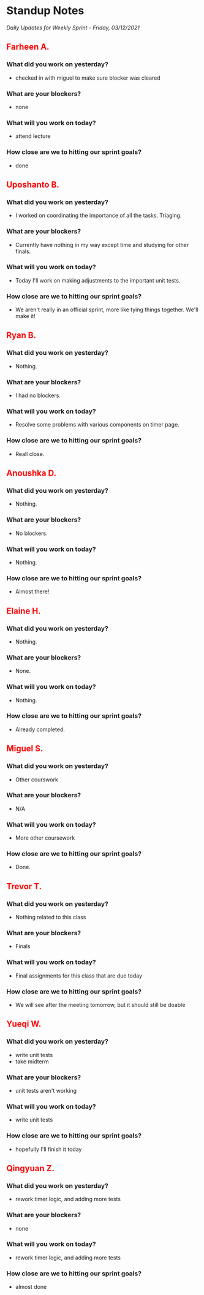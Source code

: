 # Standup Notes

_Daily Updates for Weekly Sprint - Friday, 03/12/2021_

## <span style="color: red;">Farheen A.</span>

### What did you work on yesterday?

- checked in with miguel to make sure blocker was cleared

### What are your blockers?

- none

### What will you work on today?

- attend lecture

### How close are we to hitting our sprint goals?

- done

## <span style="color: red;">Uposhanto B.</span>

### What did you work on yesterday?

- I worked on coordinating the importance of all the tasks. Triaging.

### What are your blockers?

- Currently have nothing in my way except time and studying for other finals.

### What will you work on today?

- Today I'll work on making adjustments to the important unit tests.

### How close are we to hitting our sprint goals?

- We aren't really in an official sprint, more like tying things together. We'll make it!

## <span style="color: red;">Ryan B.</span>

### What did you work on yesterday?

- Nothing.

### What are your blockers?

- I had no blockers.

### What will you work on today?

- Resolve some problems with various components on timer page.

### How close are we to hitting our sprint goals?

- Reall close.

## <span style="color: red;">Anoushka D.</span>

### What did you work on yesterday?

- Nothing.

### What are your blockers?

- No blockers.

### What will you work on today?

- Nothing.

### How close are we to hitting our sprint goals?

- Almost there!

## <span style="color: red;">Elaine H.</span>

### What did you work on yesterday?

- Nothing.

### What are your blockers?

- None.

### What will you work on today?

- Nothing.

### How close are we to hitting our sprint goals?

- Already completed.

## <span style="color: red;">Miguel S.</span>

### What did you work on yesterday?

- Other courswork

### What are your blockers?

- N/A

### What will you work on today?

- More other coursework

### How close are we to hitting our sprint goals?

- Done.

## <span style="color: red;">Trevor T.</span>

### What did you work on yesterday?

- Nothing related to this class

### What are your blockers?

- Finals

### What will you work on today?

- Final assignments for this class that are due today

### How close are we to hitting our sprint goals?

- We will see after the meeting tomorrow, but it should still be doable

## <span style="color: red;">Yueqi W.</span>

### What did you work on yesterday?

- write unit tests
- take midterm

### What are your blockers?

- unit tests aren't working

### What will you work on today?

- write unit tests

### How close are we to hitting our sprint goals?

- hopefully I'll finish it today

## <span style="color: red;">Qingyuan Z.</span>

### What did you work on yesterday?

- rework timer logic, and adding more tests

### What are your blockers?

- none

### What will you work on today?

- rework timer logic, and adding more tests

### How close are we to hitting our sprint goals?

- almost done
